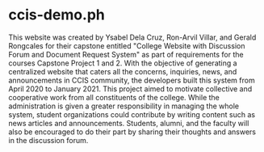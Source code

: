 # ccis-demo.ph
This website was created by Ysabel Dela Cruz, Ron-Arvil Villar, and Gerald Rongcales for their capstone entitled "College Website with Discussion Forum and Document Request System" as part of requirements for the courses Capstone Project 1 and 2. With the objective of generating a centralized website that caters all the concerns, inquiries, news, and announcements in CCIS community, the developers built this system from April 2020 to January 2021.
This project aimed to motivate collective and cooperative work from all constituents of the college. While the administration is given a greater responsibility in managing the whole system, student organizations could contribute by writing content such as news articles and announcements. Students, alumni, and the faculty will also be encouraged to do their part by sharing their thoughts and answers in the discussion forum.
